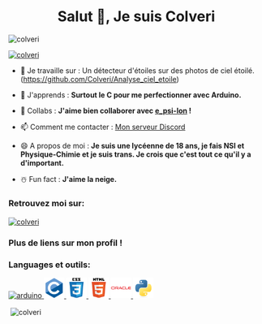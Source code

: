 <h1 align="center">Salut 👋, Je suis Colveri</h1>
<p align="left"> <img src="https://komarev.com/ghpvc/?username=colveri&label=Vues%20du%20profil&color=f5a9b8&style=flat" alt="colveri" /> </p>

<p align="left"> <a href="https://github.com/ryo-ma/github-profile-trophy"><img src="https://github-profile-trophy.vercel.app/?username=colveri" alt="colveri" /></a> </p>

- 🔭 Je travaille sur : Un détecteur d'étoiles sur des photos de ciel étoilé.(https://github.com/Colveri/Analyse_ciel_etoile)

- 🌱 J'apprends : **Surtout le C pour me perfectionner avec Arduino.**

- 👯 Collabs : **J'aime bien collaborer avec [e_psi-lon](https://github.com/e-psi-lon) !**

- 📫 Comment me contacter : [Mon serveur Discord](https://discord.gg/invite/fqSvJ6w42X)

- 😄 A propos de moi : **Je suis une lycéenne de 18 ans, je fais NSI et Physique-Chimie et je suis trans. Je crois que c'est tout ce qu'il y a d'important.**

- ☃️ Fun fact : **J'aime la neige.**

<h3 align="left">Retrouvez moi sur:</h3>
<p align="left">
<a href="https://www.youtube.com/c/colveri" target="blank"><img align="center" src="https://raw.githubusercontent.com/rahuldkjain/github-profile-readme-generator/master/src/images/icons/Social/youtube.svg" alt="colveri" height="30" width="40" /></a>
<h3>Plus de liens sur mon profil !</h3>
</p>

<h3 align="left">Languages et outils:</h3>
<p align="left"> <a href="https://www.arduino.cc/" target="_blank" rel="noreferrer"> <img src="https://cdn.worldvectorlogo.com/logos/arduino-1.svg" alt="arduino" width="40" height="40"/> </a> <a href="https://www.cprogramming.com/" target="_blank" rel="noreferrer"> <img src="https://raw.githubusercontent.com/devicons/devicon/master/icons/c/c-original.svg" alt="c" width="40" height="40"/> </a> <a href="https://www.w3schools.com/css/" target="_blank" rel="noreferrer"> <img src="https://raw.githubusercontent.com/devicons/devicon/master/icons/css3/css3-original-wordmark.svg" alt="css3" width="40" height="40"/> </a> <a href="https://www.w3.org/html/" target="_blank" rel="noreferrer"> <img src="https://raw.githubusercontent.com/devicons/devicon/master/icons/html5/html5-original-wordmark.svg" alt="html5" width="40" height="40"/> </a> <a href="https://www.oracle.com/" target="_blank" rel="noreferrer"> <img src="https://raw.githubusercontent.com/devicons/devicon/master/icons/oracle/oracle-original.svg" alt="oracle" width="40" height="40"/> </a> <a href="https://www.python.org" target="_blank" rel="noreferrer"> <img src="https://raw.githubusercontent.com/devicons/devicon/master/icons/python/python-original.svg" alt="python" width="40" height="40"/> </a> </p>

<p>&nbsp;<img align="center" src="https://github-readme-stats.vercel.app/api?username=Colveri&show_icons=true&locale=fr" alt="colveri" /></p>
